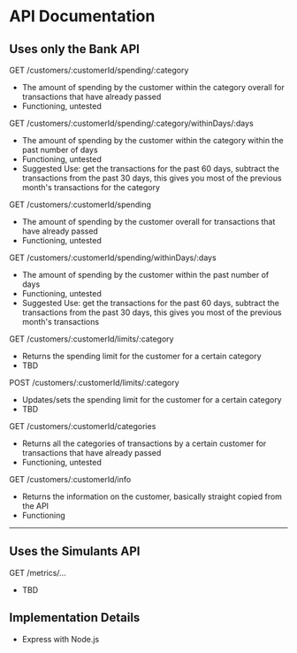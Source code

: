 API Documentation
===

## Uses only the Bank API

GET /customers/:customerId/spending/:category
 * The amount of spending by the customer within the category overall for transactions that have already passed
 * Functioning, untested

GET /customers/:customerId/spending/:category/withinDays/:days
 * The amount of spending by the customer within the category within the past <days> number of days
 * Functioning, untested
 * Suggested Use: get the transactions for the past 60 days, subtract the transactions from the past 30 days, this gives you most of the previous month's transactions for the category

GET /customers/:customerId/spending
* The amount of spending by the customer overall for transactions that have already passed
* Functioning, untested

GET /customers/:customerId/spending/withinDays/:days
 * The amount of spending by the customer within the past <days> number of days
 * Functioning, untested
 * Suggested Use: get the transactions for the past 60 days, subtract the transactions from the past 30 days, this gives you most of the previous month's transactions

GET /customers/:customerId/limits/:category
 * Returns the spending limit for the customer for a certain category
 * TBD

POST /customers/:customerId/limits/:category
 * Updates/sets the spending limit for the customer for a certain category
 * TBD

GET /customers/:customerId/categories
* Returns all the categories of transactions by a certain customer for transactions that have already passed
* Functioning, untested

GET /customers/:customerId/info
* Returns the information on the customer, basically straight copied from the API
* Functioning

---
## Uses the Simulants API

GET /metrics/...
* TBD

## Implementation Details
* Express with Node.js